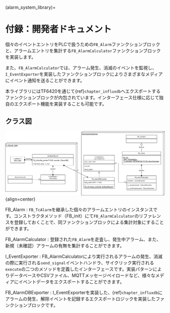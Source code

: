 (alarm_system_library)=
# 付録：開発者ドキュメント

個々のイベントエントリをPLCで扱うための`FB_Alarm`ファンクションブロックと、アラームエントリを集計する`FB_AlarmCalculator`ファンクションブロックを実装します。

また、`FB_AlarmCalculator`では、アラーム発生、消滅のイベントを監視し、`I_EventExporter`を実装したファンクションブロックによりさまざまなメディアにイベント通知を送ることができます。

本ライブラリにはTF6420を通じて{ref}`chapter_influxdb`へエクスポートするファンクションブロックが内包されています。インターフェース仕様に応じて独自のエクスポート機能を実装することも可能です。

## クラス図

![](assets/model.drawio.png){align=center}

FB_Alarm
    : `FB_TcAlarm`を継承した個々のアラームエントリのインスタンスです。コンストラクタメソッド（FB_init）にて`FB_AlarmCalculator`のリファレンスを登録しておくことで、同ファンクションブロックによる集計対象にすることができます。

FB_AlarmCalculator
    : 登録された`FB_Alarm`を走査し、発生中アラーム、また、新規（未確認）アラームの有無を集計することができます。

I_EventExporter
    : FB_AlarmCalculatorにより実行されるアラームの発生、消滅の際に実行される`send_signal`イベントハンドラ、サイクリック実行される`execute`の二つのメソッドを定義したインターフェースです。実装パターンによりデータベースやCSVファイル、MQTTメッセージペイロードなど、様々なメディアにイベントデータをエクスポートすることができます。

FB_AlarmDBExporter
    : I_EventExporterを実装した、{ref}`chapter_influxdb`にアラームの発生、解除イベントを記録するエクスポートロジックを実装したファンクションブロックです。

